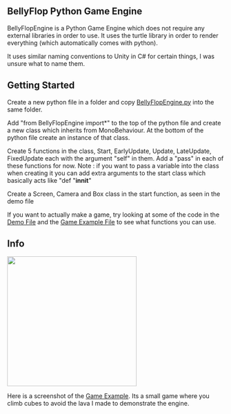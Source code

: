 ## BellyFlop Python Game Engine

BellyFlopEngine is a Python Game Engine which does not require any external libraries in order to use. It uses the turtle library in order to render everything (which automatically comes with python).

It uses similar naming conventions to Unity in C# for certain things, I was unsure what to name them.


## Getting Started

Create a new python file in a folder and copy [BellyFlopEngine.py](BellyFlopEngine.py) into the same folder.

Add "from BellyFlopEngine import*" to the top of the python file and create a new class which inherits from MonoBehaviour. At the bottom of the python file create an instance of that class.

Create 5 functions in the class, Start, EarlyUpdate, Update, LateUpdate, FixedUpdate each with the argument "self" in them. Add a "pass" in each of these functions for now.
Note : if you want to pass a variable into the class when creating it you can add extra arguments to the start class which basically acts like "def "__innit__"

Create a Screen, Camera and Box class in the start function, as seen in the demo file

If you want to actually make a game, try looking at some of the code in the [Demo File](Demo.py) and the [Game Example File](https://github.com/jj3128/BellyFlopEngine/tree/main/Game%20Example) to see what functions you can use.

## Info

<div align=";eft">
  <a href="https://github.com/jj3128/BellyFlopEngine">
    <img src="https://i.imgur.com/Y1QJrsK.png" width="300px" height="auto">
  </a>
</div>

Here is a screenshot of the [Game Example](https://github.com/jj3128/BellyFlopEngine/tree/main/Game%20Example). Its a small game where you climb cubes to avoid the lava I made to demonstrate the engine.
